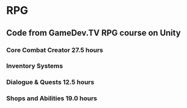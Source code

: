 # RPG

## Code from GameDev.TV RPG course on Unity

### Core Combat Creator 27.5 hours

### Inventory Systems

### Dialogue & Quests 12.5 hours

### Shops and Abilities 19.0 hours
